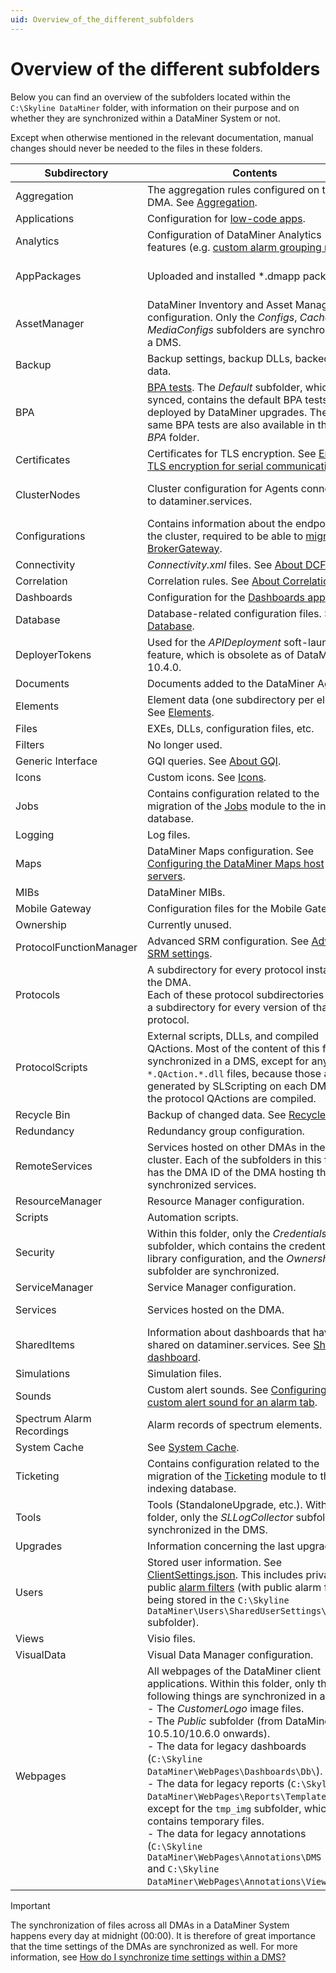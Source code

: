 ```yaml
---
uid: Overview_of_the_different_subfolders
---
```


# Overview of the different subfolders

Below you can find an overview of the subfolders located within the `C:\Skyline DataMiner` folder, with information on their purpose and on whether they are synchronized within a DataMiner System or not.

Except when otherwise mentioned in the relevant documentation, manual changes should never be needed to the files in these folders.

| Subdirectory | Contents | Synchronized? |
|--|--|--|
| Aggregation | The aggregation rules configured on the DMA. See [Aggregation](xref:Aggregation). | Yes |
| Applications | Configuration for [low-code apps](xref:Application_framework). | Yes |
| Analytics | Configuration of DataMiner Analytics features (e.g. [custom alarm grouping rules](xref:Customizing_alarm_grouping_rules)). | Yes |
| AppPackages | Uploaded and installed *.dmapp packages. | Partially (only *Installed* subfolder) |
| AssetManager | DataMiner Inventory and Asset Management configuration. Only the *Configs*, *Cache*, and *MediaConfigs* subfolders are synchronized in a DMS. | Partially |
| Backup | Backup settings, backup DLLs, backed-up data. | Partially |
| BPA | [BPA tests](xref:Running_BPA_tests). The *Default* subfolder, which is not synced, contains the default BPA tests deployed by DataMiner upgrades. These same BPA tests are also available in the main *BPA* folder. | Partially (all except *Default* subfolder) |
| Certificates | Certificates for TLS encryption. See [Enabling TLS encryption for serial communication](xref:Enabling_TLS_encryption). | No |
| ClusterNodes | Cluster configuration for Agents connected to dataminer.services. | Partially (only *Configuration* subfolder) |
| Configurations | Contains information about the endpoints in the cluster, required to be able to [migrate to BrokerGateway](xref:BrokerGateway_Migration). | No |
| Connectivity | *Connectivity.xml* files. See [About DCF](xref:About_the_DataMiner_Connectivity_Framework). | Yes |
| Correlation | Correlation rules. See [About Correlation](xref:About_DMS_Correlation). | Yes |
| Dashboards | Configuration for the [Dashboards app](xref:newR_D). | Yes |
| Database | Database-related configuration files. See [Database](xref:Database). | Partially |
| DeployerTokens | Used for the *APIDeployment* soft-launch feature, which is obsolete as of DataMiner 10.4.0. | Yes |
| Documents | Documents added to the DataMiner Agent. | Yes |
| Elements | Element data (one subdirectory per element). See [Elements](xref:Elements1#elements). | No |
| Files | EXEs, DLLs, configuration files, etc. | No |
| Filters | No longer used. | No |
| Generic Interface | GQI queries. See [About GQI](xref:About_GQI). | Yes |
| Icons | Custom icons. See [Icons](xref:Icons). | Yes |
| Jobs | Contains configuration related to the migration of the [Jobs](xref:jobs) module to the indexing database. | No |
| Logging | Log files. | No |
| Maps | DataMiner Maps configuration. See [Configuring the DataMiner Maps host servers](xref:Configuring_the_DataMiner_Maps_host_servers). | Yes |
| MIBs | DataMiner MIBs. | No |
| Mobile Gateway | Configuration files for the Mobile Gateway. | No |
| Ownership | Currently unused. | No |
| ProtocolFunctionManager | Advanced SRM configuration. See [Advanced SRM settings](xref:Function_resource_settings). | Yes |
| Protocols | A subdirectory for every protocol installed on the DMA.<br> Each of these protocol subdirectories contain a subdirectory for every version of that protocol. | Yes |
| ProtocolScripts | External scripts, DLLs, and compiled QActions. Most of the content of this folder is synchronized in a DMS, except for any `*.QAction.*.dll` files, because those are generated by SLScripting on each DMA when the protocol QActions are compiled. | Partially |
| Recycle Bin | Backup of changed data. See [Recycle bin](xref:Recycle_bin). | No |
| Redundancy | Redundancy group configuration. | No |
| RemoteServices | Services hosted on other DMAs in the cluster. Each of the subfolders in this folder has the DMA ID of the DMA hosting the synchronized services. | Yes |
| ResourceManager | Resource Manager configuration. | No |
| Scripts | Automation scripts. | Yes |
| Security | Within this folder, only the *Credentials* subfolder, which contains the credentials library configuration, and the *Ownership* subfolder are synchronized. | Partially |
| ServiceManager | Service Manager configuration. | No |
| Services | Services hosted on the DMA. | See note below. |
| SharedItems | Information about dashboards that have been shared on dataminer.services. See [Sharing a dashboard](xref:Sharing_a_dashboard). | Yes |
| Simulations | Simulation files. | No |
| Sounds | Custom alert sounds. See [Configuring a custom alert sound for an alarm tab](xref:ConfiguringACustomAlertSoundForAnAlarmTab). | Yes |
| Spectrum Alarm Recordings | Alarm records of spectrum elements. | No |
| System Cache | See [System Cache](xref:System_Cache). | No |
| Ticketing | Contains configuration related to the migration of the [Ticketing](xref:ticketing) module to the indexing database. | No |
| Tools | Tools (StandaloneUpgrade, etc.). Within this folder, only the *SLLogCollector* subfolder is synchronized in the DMS. | Partially |
| Upgrades | Information concerning the last upgrade. | No |
| Users | Stored user information. See [ClientSettings.json](xref:ClientSettings_json#clientsettingsjson). This includes private and public [alarm filters](xref:Alarm_filters) (with public alarm filters being stored in the `C:\Skyline DataMiner\Users\SharedUserSettings\Filters` subfolder). | Yes |
| Views | Visio files. | Yes |
| VisualData | Visual Data Manager configuration. | No |
| Webpages | All webpages of the DataMiner client applications. Within this folder, only the following things are synchronized in a DMS:<br>- The *CustomerLogo* image files.<br>- The *Public* subfolder (from DataMiner 10.5.10/10.6.0 onwards<!-- RN 43458 -->).<br>- The data for legacy dashboards (`C:\Skyline DataMiner\WebPages\Dashboards\Db\`).<br>- The data for legacy reports (`C:\Skyline DataMiner\WebPages\Reports\Templates\`), except for the `tmp_img` subfolder, which contains temporary files.<br>- The data for legacy annotations (`C:\Skyline DataMiner\WebPages\Annotations\DMS Images\` and `C:\Skyline DataMiner\WebPages\Annotations\Views\`). | Partially |

> [!IMPORTANT]
> The synchronization of files across all DMAs in a DataMiner System happens every day at midnight (00:00). It is therefore of great importance that the time settings of the DMAs are synchronized as well. For more information, see [How do I synchronize time settings within a DMS?](xref:General_configuration#how-do-i-synchronize-time-settings-within-a-dms)
